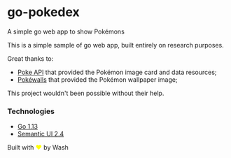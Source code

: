 # go-pokedex
A simple go web app to show Pokémons

This is a simple sample of go web app, built entirely on research purposes.

Great thanks to:
* [Poke API](https://pokeapi.co/) that provided the Pokémon image card and data resources;
* [Pokéwalls](https://pokewalls.wordpress.com/) that provided the Pokémon wallpaper image;

This project wouldn't been possible without their help.  

### Technologies
* [Go 1.13](https://golang.org/doc/go1.13)
* [Semantic UI 2.4](https://semantic-ui.com/introduction/new.html#/twoFour)

Built with <span style="color:transparent; text-shadow: 0 0 0 yellow;">♥</span> by Wash